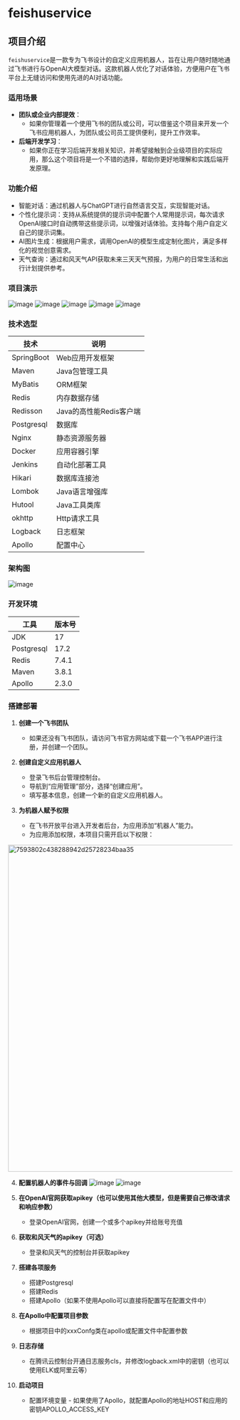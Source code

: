 # feishuservice

## 项目介绍

`feishuservice`是一款专为飞书设计的自定义应用机器人，旨在让用户随时随地通过飞书进行与OpenAI大模型对话。这款机器人优化了对话体验，方便用户在飞书平台上无缝访问和使用先进的AI对话功能。

### 适用场景

- **团队或企业内部提效**：
    - 如果你管理着一个使用飞书的团队或公司，可以借鉴这个项目来开发一个飞书应用机器人，为团队或公司员工提供便利，提升工作效率。
- **后端开发学习**：
    - 如果你正在学习后端开发相关知识，并希望接触到企业级项目的实际应用，那么这个项目将是一个不错的选择，帮助你更好地理解和实践后端开发原理。

### 功能介绍

- 智能对话：通过机器人与ChatGPT进行自然语言交互，实现智能对话。
- 个性化提示词：支持从系统提供的提示词中配置个人常用提示词，每次请求OpenAI接口时自动携带这些提示词，以增强对话体验。支持每个用户自定义自己的提示词集。
- AI图片生成：根据用户需求，调用OpenAI的模型生成定制化图片，满足多样化的视觉创意需求。
- 天气查询：通过和风天气API获取未来三天天气预报，为用户的日常生活和出行计划提供参考。

### 项目演示

![image](https://github.com/user-attachments/assets/de9ec611-6482-4ce4-b0f7-52aa461fd583)
![image](https://github.com/user-attachments/assets/44f64406-b2d2-4e29-a0fd-3eb4fa6be98d)
![image](https://github.com/user-attachments/assets/d5a69488-44c7-48e1-91c5-814955aff5f5)
![image](https://github.com/user-attachments/assets/284eec53-fbd5-45d2-b1df-88a21c244208)
![image](https://github.com/user-attachments/assets/eee86576-b71f-4096-88a0-edf85e11b964)

### 技术选型

| 技术         | 说明               |
|------------|------------------|
| SpringBoot | Web应用开发框架        |
| Maven      | Java包管理工具        |
| MyBatis    | ORM框架            |
| Redis      | 内存数据存储           |
| Redisson   | Java的高性能Redis客户端 |
| Postgresql | 数据库              |
| Nginx      | 静态资源服务器          |
| Docker     | 应用容器引擎           |
| Jenkins    | 自动化部署工具          |
| Hikari     | 数据库连接池           |
| Lombok     | Java语言增强库        |
| Hutool     | Java工具类库         |
| okhttp     | Http请求工具         |
| Logback    | 日志框架             |
| Apollo     | 配置中心             |

### 架构图
![image](https://github.com/user-attachments/assets/8d73a2de-d237-40ad-8456-4d341450294c)

### 开发环境

| 工具         | 版本号   | 
|------------|-------|
| JDK        | 17    |
| Postgresql | 17.2  |
| Redis      | 7.4.1 |
| Maven      | 3.8.1 |
| Apollo     | 2.3.0 |

### 搭建部署

1. **创建一个飞书团队**

    - 如果还没有飞书团队，请访问飞书官方网站或下载一个飞书APP进行注册，并创建一个团队。

2. **创建自定义应用机器人**

    - 登录飞书后台管理控制台。
    - 导航到“应用管理”部分，选择“创建应用”。
    - 填写基本信息，创建一个新的自定义应用机器人。

3. **为机器人赋予权限**

    - 在飞书开放平台进入开发者后台，为应用添加“机器人”能力。
    - 为应用添加权限，本项目只需开启以下权限：
  <img width="733" alt="7593802c438288942d25728234baa35" src="https://github.com/user-attachments/assets/ed174122-fe2c-4366-9341-f587b99472db" />

4. **配置机器人的事件与回调**
    ![image](https://github.com/user-attachments/assets/c7224f40-2cb8-4736-970f-905ead97e691)
    ![image](https://github.com/user-attachments/assets/47bb6902-a734-4c52-bee4-9a601e386a0a)

5. **在OpenAI官网获取apikey（也可以使用其他大模型，但是需要自己修改请求和响应参数）**

    - 登录OpenAI官网，创建一个或多个apikey并给账号充值

6. **获取和风天气的apikey（可选）**

    - 登录和风天气的控制台并获取apikey

7. **搭建各项服务**

    - 搭建Postgresql
    - 搭建Redis
    - 搭建Apollo（如果不使用Apollo可以直接将配置写在配置文件中）

8. **在Apollo中配置项目参数**

    - 根据项目中的xxxConfg类在apollo或配置文件中配置参数

9. **日志存储**

    - 在腾讯云控制台开通日志服务cls，并修改logback.xml中的密钥（也可以使用ELK或阿里云等）

10. **启动项目**
    - 配置环境变量
          - 如果使用了Apollo，就配置Apollo的地址HOST和应用的密钥APOLLO_ACCESS_KEY
